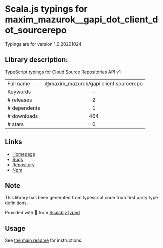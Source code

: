 
# Scala.js typings for maxim_mazurok__gapi_dot_client_dot_sourcerepo

Typings are for version 1.0.20201024

## Library description:
TypeScript typings for Cloud Source Repositories API v1

|                    |                 |
| ------------------ | :-------------: |
| Full name          | @maxim_mazurok/gapi.client.sourcerepo |
| Keywords           | - |
| # releases         | 2 |
| # dependents       | 1 |
| # downloads        | 464 |
| # stars            | 0 |

## Links
- [Homepage](https://github.com/Maxim-Mazurok/google-api-typings-generator#readme)
- [Bugs](https://github.com/Maxim-Mazurok/google-api-typings-generator/issues)
- [Repository](https://github.com/Maxim-Mazurok/google-api-typings-generator)
- [Npm](https://www.npmjs.com/package/%40maxim_mazurok%2Fgapi.client.sourcerepo)
    


## Note
This library has been generated from typescript code from first party type definitions.

Provided with :purple_heart: from [ScalablyTyped](https://github.com/oyvindberg/ScalablyTyped)

## Usage
See [the main readme](../../readme.md) for instructions.


